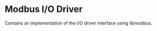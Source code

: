 Modbus I/O Driver
=================

Contains an implementation of the I/O driver interface using
libmodbus.